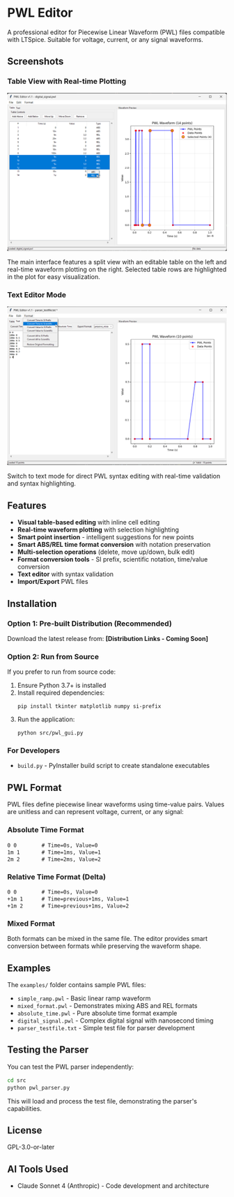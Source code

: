 # PWL Editor

A professional editor for Piecewise Linear Waveform (PWL) files compatible with LTSpice. Suitable for voltage, current, or any signal waveforms.

## Screenshots

### Table View with Real-time Plotting
![Table Mode](docs/gui_table_mode.png)

The main interface features a split view with an editable table on the left and real-time waveform plotting on the right. Selected table rows are highlighted in the plot for easy visualization.

### Text Editor Mode
![Text Mode](docs/gui_text_mode.png)

Switch to text mode for direct PWL syntax editing with real-time validation and syntax highlighting.

## Features

- **Visual table-based editing** with inline cell editing
- **Real-time waveform plotting** with selection highlighting
- **Smart point insertion** - intelligent suggestions for new points
- **Smart ABS/REL time format conversion** with notation preservation
- **Multi-selection operations** (delete, move up/down, bulk edit)
- **Format conversion tools** - SI prefix, scientific notation, time/value conversion
- **Text editor** with syntax validation
- **Import/Export** PWL files

## Installation

### Option 1: Pre-built Distribution (Recommended)
Download the latest release from: **[Distribution Links - Coming Soon]**

### Option 2: Run from Source
If you prefer to run from source code:

1. Ensure Python 3.7+ is installed
2. Install required dependencies:
   ```
   pip install tkinter matplotlib numpy si-prefix
   ```
3. Run the application:
   ```
   python src/pwl_gui.py
   ```

### For Developers
- `build.py` - PyInstaller build script to create standalone executables

## PWL Format

PWL files define piecewise linear waveforms using time-value pairs. Values are unitless and can represent voltage, current, or any signal:

### Absolute Time Format
```
0 0        # Time=0s, Value=0
1m 1       # Time=1ms, Value=1
2m 2       # Time=2ms, Value=2
```

### Relative Time Format (Delta)
```
0 0        # Time=0s, Value=0
+1m 1      # Time=previous+1ms, Value=1
+1m 2      # Time=previous+1ms, Value=2
```

### Mixed Format
Both formats can be mixed in the same file. The editor provides smart conversion between formats while preserving the waveform shape.

## Examples

The `examples/` folder contains sample PWL files:

- `simple_ramp.pwl` - Basic linear ramp waveform
- `mixed_format.pwl` - Demonstrates mixing ABS and REL formats
- `absolute_time.pwl` - Pure absolute time format example
- `digital_signal.pwl` - Complex digital signal with nanosecond timing
- `parser_testfile.txt` - Simple test file for parser development

## Testing the Parser

You can test the PWL parser independently:

```bash
cd src
python pwl_parser.py
```

This will load and process the test file, demonstrating the parser's capabilities.

## License

GPL-3.0-or-later

## AI Tools Used

- Claude Sonnet 4 (Anthropic) - Code development and architecture
